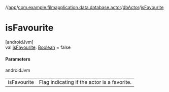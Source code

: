 //[app](../../../index.md)/[com.example.filmapplication.data.database.actor](../index.md)/[dbActor](index.md)/[isFavourite](is-favourite.md)

# isFavourite

[androidJvm]\
val [isFavourite](is-favourite.md): [Boolean](https://kotlinlang.org/api/latest/jvm/stdlib/kotlin/-boolean/index.html) = false

#### Parameters

androidJvm

| | |
|---|---|
| isFavourite | Flag indicating if the actor is a favorite. |
